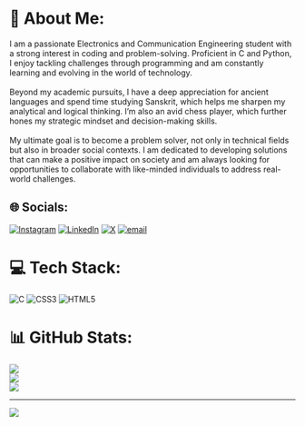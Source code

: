# 💫 About Me:
I am a passionate Electronics and Communication Engineering student with a strong interest in coding and problem-solving. Proficient in C and Python, I enjoy tackling challenges through programming and am constantly learning and evolving in the world of technology.<br><br>Beyond my academic pursuits, I have a deep appreciation for ancient languages and spend time studying Sanskrit, which helps me sharpen my analytical and logical thinking. I’m also an avid chess player, which further hones my strategic mindset and decision-making skills.<br><br>My ultimate goal is to become a problem solver, not only in technical fields but also in broader social contexts. I am dedicated to developing solutions that can make a positive impact on society and am always looking for opportunities to collaborate with like-minded individuals to address real-world challenges.


## 🌐 Socials:
[![Instagram](https://img.shields.io/badge/Instagram-%23E4405F.svg?logo=Instagram&logoColor=white)](https://instagram.com/manoj_ambiger_) [![LinkedIn](https://img.shields.io/badge/LinkedIn-%230077B5.svg?logo=linkedin&logoColor=white)](https://linkedin.com/in/http://www.linkedin.com/in/manoj-h-a-86b975279) [![X](https://img.shields.io/badge/X-black.svg?logo=X&logoColor=white)](https://x.com/ManojHA3860) [![email](https://img.shields.io/badge/Email-D14836?logo=gmail&logoColor=white)](mailto:ambigermanoj768@gmail.com) 

# 💻 Tech Stack:
![C](https://img.shields.io/badge/c-%2300599C.svg?style=for-the-badge&logo=c&logoColor=white) ![CSS3](https://img.shields.io/badge/css3-%231572B6.svg?style=for-the-badge&logo=css3&logoColor=white) ![HTML5](https://img.shields.io/badge/html5-%23E34F26.svg?style=for-the-badge&logo=html5&logoColor=white)
# 📊 GitHub Stats:
![](https://github-readme-stats.vercel.app/api?username=Manoj-H-A&theme=dark&hide_border=false&include_all_commits=false&count_private=false)<br/>
![](https://nirzak-streak-stats.vercel.app/?user=Manoj-H-A&theme=dark&hide_border=false)<br/>
![](https://github-readme-stats.vercel.app/api/top-langs/?username=Manoj-H-A&theme=dark&hide_border=false&include_all_commits=false&count_private=false&layout=compact)

---
[![](https://visitcount.itsvg.in/api?id=Manoj-H-A&icon=0&color=0)](https://visitcount.itsvg.in)

<!-- Proudly created with GPRM ( https://gprm.itsvg.in ) -->
